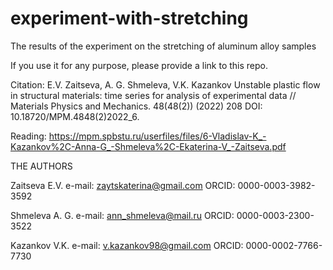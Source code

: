 # experiment-with-stretching
The results of the experiment on the stretching of aluminum alloy samples

If you use it for any purpose, please provide a link to this repo.

Citation: E.V. Zaitseva, A. G. Shmeleva, V.K. Kazankov  Unstable plastic flow in structural materials: time series for analysis of experimental data // Materials Physics and Mechanics. 48(48(2)) (2022) 208 DOI: 10.18720/MPM.4848(2)2022_6.

Reading: https://mpm.spbstu.ru/userfiles/files/6-Vladislav-K_-Kazankov%2C-Anna-G_-Shmeleva%2C-Ekaterina-V_-Zaitseva.pdf

THE AUTHORS

Zaitseva E.V.
e-mail: zaytskaterina@gmail.com
ORCID: 0000-0003-3982-3592

Shmeleva A. G.
e-mail: ann_shmeleva@mail.ru
ORCID: 0000-0003-2300-3522

Kazankov V.K.
e-mail: v.kazankov98@gmail.com
ORCID: 0000-0002-7766-7730

